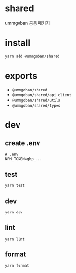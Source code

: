 # shared

ummgoban 공통 패키지

# install

```bash
yarn add @ummgoban/shared
```

# exports

- `@ummgoban/shared`
- `@ummgoban/shared/api-client`
- `@ummgoban/shared/utils`
- `@ummgoban/shared/types`

# dev

## create .env

```txt
# .env
NPM_TOKEN=ghp_...
```

## test

```bash
yarn test
```

## dev

```bash
yarn dev
```

## lint

```bash
yarn lint
```

## format

```bash
yarn format
```
